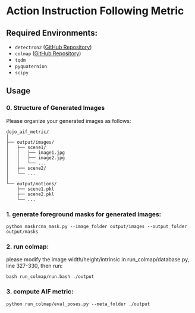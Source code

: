 # Action Instruction Following Metric

## Required Environments:
- `detectron2` ([GitHub Repository](https://github.com/facebookresearch/detectron2))
- `colmap` ([GitHub Repository](https://github.com/colmap/colmap))
- `tqdm`
- `pyquaternion`
- `scipy`

## Usage

### 0. Structure of Generated Images

Please organize your generated images as follows:

```plaintext
dojo_aif_metric/
│
├── output/images/
│   ├── scene1/
│   │   ├── image1.jpg
│   │   ├── image2.jpg
│   │   └── ...
│   ├── scene2/
│   └── ...
│
└── output/motions/
    ├── scene1.pkl
    ├── scene2.pkl
    └── ...
```

### 1. generate foreground masks for generated images:
    python maskrcnn_mask.py --image_folder output/images --output_folder output/masks

### 2. run colmap:
please modify the image width/height/intrinsic in run_colmap/database.py, line 327-330, then run:

    bash run_colmap/run.bash ./output

### 3. compute AIF metric:
    python run_colmap/eval_poses.py --meta_folder ./output